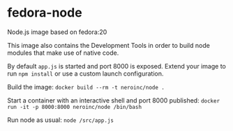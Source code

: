 fedora-node
===========
Node.js image based on fedora:20

This image also contains the Development Tools in order to build node modules that make use of native code.

By default `app.js` is started and port 8000 is exposed. Extend your image to run `npm install` or use a custom launch configuration.

Build the image:
`docker build --rm -t neroinc/node .`

Start a container with an interactive shell and port 8000 published:
`docker run -it -p 8000:8000 neroinc/node /bin/bash`

Run node as usual:
`node /src/app.js`
